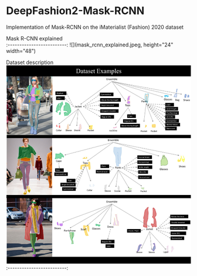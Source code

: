 # DeepFashion2-Mask-RCNN

Implementation of Mask-RCNN on the iMaterialist (Fashion) 2020 dataset 

Mask R-CNN explained           
:-------------------------:
![](mask_rcnn_explained.jpeg, height="24" width="48")  

Dataset description
![](dataset_example.jpg)
:-------------------------:
